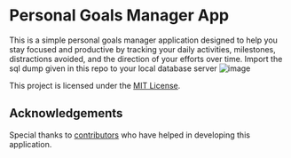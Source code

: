 # Personal Goals Manager App

This is a simple personal goals manager application designed to help you stay focused and productive by tracking your daily activities, milestones, distractions avoided, and the direction of your efforts over time.
Import the sql dump given in this repo to your local database server
![image](https://github.com/Avishka217/Personal_Goals_Manager_PHP/assets/62095876/f54291f3-2dd8-4cda-9886-0a9919c6c690)

This project is licensed under the [MIT License](LICENSE).

## Acknowledgements

Special thanks to [contributors](CONTRIBUTORS.md) who have helped in developing this application.
